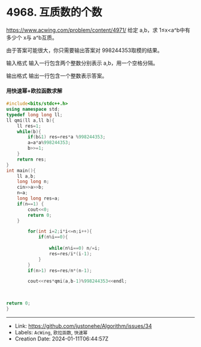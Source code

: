 # 4968. 互质数的个数

https://www.acwing.com/problem/content/4971/
给定 a,b，求 1≤x<a^b中有多少个 x与 a^b互质。

由于答案可能很大，你只需要输出答案对 998244353取模的结果。

输入格式
输入一行包含两个整数分别表示 a,b，用一个空格分隔。

输出格式
输出一行包含一个整数表示答案。
#### 用快速幂+欧拉函数求解
```c++
#include<bits/stdc++.h>
using namespace std;
typedef long long ll;
ll qmi(ll a,ll b){
	ll res=1;
	while(b){
		if(b&1) res=res*a %998244353;
		a=a*a%998244353;
		b>>=1;
	}
	return res;
}
int main(){
	ll a,b;
	long long n;
	cin>>a>>b;
	n=a;
	long long res=a;
	if(n==1) {
		cout<<0;
		return 0;
	}

		for(int i=2;i*i<=n;i++){
			if(n%i==0){
				
				while(n%i==0) n/=i;
				res=res/i*(i-1);
			}
		}
		if(n>1) res=res/n*(n-1);

		cout<<res*qmi(a,b-1)%998244353<<endl;
	
	

return 0;
}
```

---

* Link: https://github.com/justonehe/Algorithm/issues/34
* Labels: `AcWing`, `欧拉函数`, `快速幂`
* Creation Date: 2024-01-11T06:44:57Z

